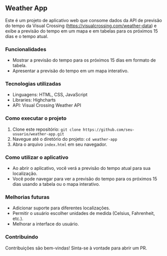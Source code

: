 ## Weather App

Este é um projeto de aplicativo web que consome dados da API de previsão do tempo da Visual Crossing (https://visualcrossing.com/weather-data) e exibe a previsão do tempo em um mapa e em tabelas para os próximos 15 dias e o tempo atual.

### Funcionalidades
- Mostrar a previsão do tempo para os próximos 15 dias em formato de tabela.
- Apresentar a previsão do tempo em um mapa interativo.

### Tecnologias utilizadas
- Linguagens: HTML, CSS, JavaScript
- Libraries: Highcharts
- API: Visual Crossing Weather API

### Como executar o projeto
1. Clone este repositório: `git clone https://github.com/seu-usuario/weather-app.git`
2. Navegue até o diretório do projeto: `cd weather-app`
3. Abra o arquivo `index.html` em seu navegador.

### Como utilizar o aplicativo
- Ao abrir o aplicativo, você verá a previsão do tempo atual para sua localização.
- Você pode navegar para ver a previsão do tempo para os próximos 15 dias usando a tabela ou o mapa interativo.

### Melhorias futuras
- Adicionar suporte para diferentes localizações.
- Permitir o usuário escolher unidades de medida (Celsius, Fahrenheit, etc.).
- Melhorar a interface do usuário.

### Contribuindo
Contribuições são bem-vindas! Sinta-se à vontade para abrir um PR.
